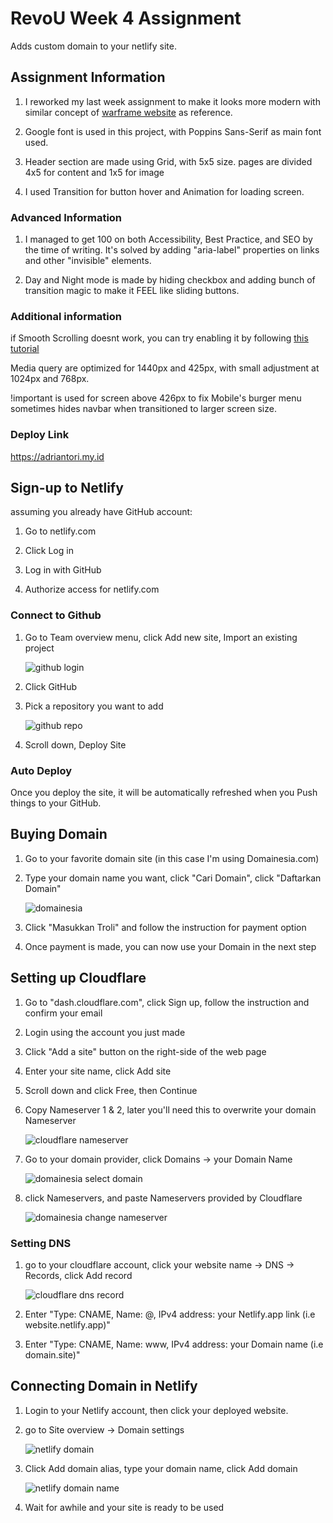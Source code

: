 # RevoU Week 4 Assignment

Adds custom domain to your netlify site.

## Assignment Information

1. I reworked my last week assignment to make it looks more modern with similar concept of [warframe website](https://warframe.com) as reference.

2. Google font is used in this project, with Poppins Sans-Serif as main font used.

3. Header section are made using Grid, with 5x5 size. pages are divided 4x5 for content and 1x5 for image

4. I used Transition for button hover and Animation for loading screen.

### Advanced Information

1. I managed to get 100 on both Accessibility, Best Practice, and SEO by the time of writing. It's solved by adding "aria-label" properties on links and other "invisible" elements.

2. Day and Night mode is made by hiding checkbox and adding bunch of transition magic to make it FEEL like sliding buttons.

### Additional information

if Smooth Scrolling doesnt work, you can try enabling it by following [this tutorial](https://www.majorgeeks.com/content/page/how_to_enable_or_disable_smooth_scrolling_in_google_chrome.html#:~:text=If%20your%20Google%20Chrome%20seems,on%20the%20bottom-right%20corner.)

Media query are optimized for 1440px and 425px, with small adjustment at 1024px and 768px.

!important is used for screen above 426px to fix Mobile's burger menu sometimes hides navbar when transitioned to larger screen size.

### Deploy Link

https://adriantori.my.id

## Sign-up to Netlify

assuming you already have GitHub account:

1. Go to netlify.com 

2. Click Log in

3. Log in with GitHub

4. Authorize access for netlify.com

### Connect to Github

1. Go to Team overview menu, click Add new site, Import an existing project
   
   ![github login](Assets\Images\Readme\2023-07-07-11-16-10-image.png)

2. Click GitHub

3. Pick a repository you want to add
   
   ![github repo](Assets\Images\Readme\2023-07-07-11-17-41-image.png)

4. Scroll down, Deploy Site

### Auto Deploy

Once you deploy the site, it will be automatically refreshed when you Push things to your GitHub.

## Buying Domain

1. Go to your favorite domain site (in this case I'm using Domainesia.com)

2. Type your domain name you want, click "Cari Domain", click "Daftarkan Domain"
   
   ![domainesia](Assets\Images\Readme\2023-07-07-11-58-47-image.png)

3. Click "Masukkan Troli" and follow the instruction for payment option

4. Once payment is made, you can now use your Domain in the next step

## Setting up Cloudflare

1. Go to "dash.cloudflare.com", click Sign up, follow the instruction and confirm your email

2. Login using the account you just made

3. Click "Add a site" button on the right-side of the web page

4. Enter your site name, click Add site

5. Scroll down and click Free, then Continue

6. Copy Nameserver 1 & 2, later you'll need this to overwrite your domain Nameserver
   
   ![cloudflare nameserver](Assets\Images\Readme\2023-07-07-12-10-25-image.png)

7. Go to your domain provider, click Domains -> your Domain Name
   
   ![domainesia select domain](Assets\Images\Readme\2023-07-07-12-05-28-image.png)

8. click Nameservers, and paste Nameservers provided by Cloudflare
   
   ![domainesia change nameserver](Assets\Images\Readme\2023-07-07-12-06-30-image.png)

### Setting DNS

1. go to your cloudflare account, click your website name -> DNS -> Records, click Add record
   
   ![cloudflare dns record](Assets\Images\Readme\2023-07-07-12-18-05-image.png)

2. Enter "Type: CNAME, Name: @, IPv4 address: your Netlify.app link (i.e website.netlify.app)"

3. Enter "Type: CNAME, Name: www, IPv4 address: your Domain name (i.e domain.site)"

## Connecting Domain in Netlify

1. Login to your Netlify account, then click your deployed website.

2. go to Site overview -> Domain settings
   
   ![netlify domain](Assets\Images\Readme\2023-07-07-12-13-08-image.png)

3. Click Add domain alias, type your domain name, click Add domain
   
   ![netlify domain name](Assets\Images\Readme\2023-07-07-12-14-28-image.png)

4. Wait for awhile and your site is ready to be used
